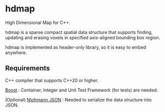 # hdmap

High Dimensional Map for C++.

hdmap is a sparse compact spatial data structure that supports finding, updating and erasing voxels in specified axis-aligned bounding box region.

hdmap is implemented as header-only library, so it is easy to embed anywhere.

## Requirements

C++ compiler that supports C++20 or higher.

[Boost](https://www.boost.org/) : Container, Integer and Unit Test Framework (for tests) are needed.

(Optional) [Nlohmann JSON](https://github.com/nlohmann/json) : Needed to serialize the data structure into JSON.

